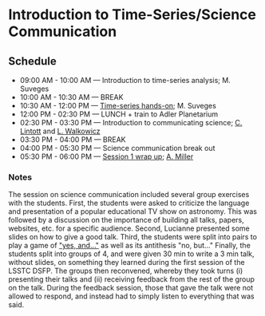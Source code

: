 # Introduction to Time-Series/Science Communication

## Schedule

 *  09:00 AM - 10:00 AM — Introduction to time-series analysis; M. Suveges
 *  10:00 AM - 10:30 AM — BREAK
 *  10:30 AM - 12:00 PM — [Time-series hands-on](https://github.com/LSSTC-DSFP/LSST-DSFP-Resources/blob/master/Session1/Friday/TimeSeries.ipynb); M. Suveges
 *  12:00 PM - 02:30 PM — LUNCH + train to Adler Planetarium
 *  02:30 PM - 03:30 PM — Introduction to communicating science; [C. Lintott](https://github.com/chrislintott) and [L. Walkowicz](https://github.com/lmwalkowicz)
 *  03:30 PM - 04:00 PM — BREAK
 *  04:00 PM - 05:30 PM — Science communication break out
 *  05:30 PM - 06:00 PM — [Session 1 wrap up](); [A. Miller](https://github.com/adamamiller)

### Notes

The session on science communication included several group exercises with the students. First, the students were asked to criticize the language and presentation of a popular educational TV show on astronomy. This was followed by a discussion on the importance of building all talks, papers, websites, etc. for a specific audience. Second, Lucianne presented some slides on how to give a good talk. Third, the students were split into pairs to play a game of ["yes, and..."](https://en.wikipedia.org/wiki/Yes,_and...) as well as its antithesis "no, but..." Finally, the students split into groups of 4, and were given 30 min to write a 3 min talk, without slides, on something they learned during the first session of the LSSTC DSFP. The groups then reconvened, whereby they took turns (i) presenting their talks and (ii) receiving feedback from the rest of the group on the talk. During the feedback session, those that gave the talk were not allowed to respond, and instead had to simply listen to everything that was said.